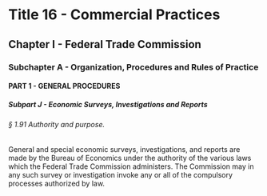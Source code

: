 
# Title 16 - Commercial Practices
## Chapter I - Federal Trade Commission
### Subchapter A - Organization, Procedures and Rules of Practice
#### PART 1 - GENERAL PROCEDURES
##### Subpart J - Economic Surveys, Investigations and Reports
###### § 1.91 Authority and purpose.

General and special economic surveys, investigations, and reports are made by the Bureau of Economics under the authority of the various laws which the Federal Trade Commission administers. The Commission may in any such survey or investigation invoke any or all of the compulsory processes authorized by law.
